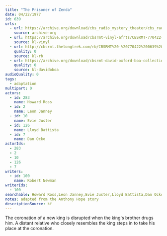 ```yaml
---
title: "The Prisoner of Zenda"
date: 04/22/1977
id: 639
urls: 
  - url: https://archive.org/download/cbs_radio_mystery_theater/cbs_radio_mystery_theater-0601-0650.zip/cbs_radio_mystery_theater-0601-0650%2Fcbsrmt_0639_prisoner_of_zenda.mp3
    source: archive-org
  - url: https://archive.org/download/cbsrmt-vinyl-afrts/CBSRMT-770422-0639-The-Prisoner-Of-Zenda_afrts.mp3
    source: kl-vinyl
  - url: http://cbsrmt.thelongtrek.com/rb/CBSRMT%20-%20770422%200639%20The%20Prisoner%20Of%20Zenda_WLNH-FM__rb.mp3
    quality: 0
    source: kl-rb
  - url: https://archive.org/download/cbsrmt-david-oxford-boa-collection/CBSRMT-770422-0639-The-Prisoner-of-Zenda-(AFRTS)-(256-44)-{BoA}.mp3
    quality: 0
    source: kl-davidoboa
audioQuality: 0
tags: 
  - adaptation
multipart: 0
actors:  
  - id: 283
    name: Howard Ross  
  - id: 2
    name: Leon Janney  
  - id: 10
    name: Evie Juster  
  - id: 126
    name: Lloyd Battista  
  - id: 7
    name: Dan Ocko
actorIds:  
  - 283  
  - 2  
  - 10  
  - 126  
  - 7
writers:  
  - id: 100
    name: Robert Newman
writerIds:  
  - 100
searchable: Howard Ross,Leon Janney,Evie Juster,Lloyd Battista,Dan Ocko Robert Newman
notes: adapted from the Anthony Hope story
descriptionSource: kf
---
```

The coronation of a new king is disrupted when the king's brother drugs him. A distant relative who closely resembles the king steps in to take his place at the coronation.